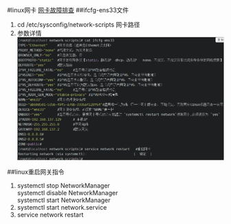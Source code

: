 #linux网卡
[网卡故障排查](https://note.youdao.com/ynoteshare1/index.html?id=beae0c9a451ffa66127ffb5a0da7a063&type=note)
##ifcfg-ens33文件
1. cd /etc/sysconfig/network-scripts 网卡路径
2. 参数详情
![参数详情](https://github.com/qq840093270/study/blob/master/common/images/ifcfg-ens33.png)

##linux重启网关指令
1. systemctl stop NetworkManager  
   systemctl disable NetworkManager  
   systemctl start NetworkManager  
2. systemctl start network.service
3. service network restart


